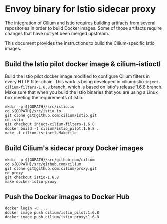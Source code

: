 # Envoy binary for Istio sidecar proxy

The integration of Cilium and Istio requires building artifacts from
several repositories in order to build Docker images.  Some of those
artifacts require changes that have not yet been merged upstream.

This document provides the instructions to build the Cilium-specific
Istio images.

## Build the Istio pilot docker image & cilium-istioctl

Build the Istio pilot docker image modified to configure Cilium
filters in every HTTP filter chain.  This work is being developed in
cilium/istio `inject-cilium-filters-1.6.8` branch, which is based on
Istio's release 1.6.8 branch. Make sure that when you build the Istio
binaries that you are using a Linux box meeting the requirements of
Istio.

    mkdir -p ${GOPATH}/src/istio.io
    cd ${GOPATH}/src/istio.io
    git clone git@github.com:cilium/istio.git
    cd istio
    git checkout inject-cilium-filters-1.6.8
    docker build -t cilium/istio_pilot:1.6.8 .
    make -f cilium-istioctl.Makefile

## Build Cilium's sidecar proxy Docker images

    mkdir -p ${GOPATH}/src/github.com/cilium
    cd ${GOPATH}/src/github.com/cilium
    git clone git@github.com:cilium/proxy.git
    cd proxy
    git checkout istio-1.6.8
    make docker-istio-proxy

## Push the Docker images to Docker Hub

    docker login -u ...
    docker image push cilium/istio_pilot:1.6.8
    docker image push cilium/istio_proxy:1.6.8
